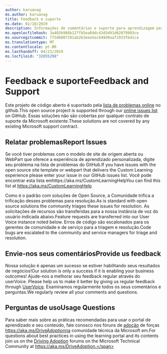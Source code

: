 ```yaml
---
author: karuanag
ms.author: karuanag
title: Feedback e suporte
ms.date: 02/10/2019
description: Informações de comentários e suporte para aprendizagem personalizada para o Office 365
ms.openlocfilehash: 3a403b986b127fb5ea84dc43d5d91d62079803ce
ms.sourcegitcommit: 775d6807291ab263eea5ec649d9aaf1933fb41ca
ms.translationtype: MT
ms.contentlocale: pt-BR
ms.lasthandoff: 04/23/2019
ms.locfileid: "32055298"
---
```

# <a name="feedback-and-support"></a><span data-ttu-id="43593-103">Feedback e suporte</span><span class="sxs-lookup"><span data-stu-id="43593-103">Feedback and Support</span></span>

<span data-ttu-id="43593-104">Este projeto de código aberto é suportado pela [lista de problemas online](https://aka.ms/CustomLearningHelp) no github.</span><span class="sxs-lookup"><span data-stu-id="43593-104">This open source project is supported through our [online issues list](https://aka.ms/CustomLearningHelp) on GitHub.</span></span> <span data-ttu-id="43593-105">Essas soluções não são cobertas por qualquer contrato de suporte da Microsoft existente.</span><span class="sxs-lookup"><span data-stu-id="43593-105">These solutions are not covered by any existing Microsoft support contract.</span></span>  

## <a name="report-issues"></a><span data-ttu-id="43593-106">Relatar problemas</span><span class="sxs-lookup"><span data-stu-id="43593-106">Report Issues</span></span>

<span data-ttu-id="43593-107">Se você tiver problemas com o modelo de site de origem aberta ou WebPart que oferece a experiência de aprendizado personalizada, digite seu problema na lista de problemas do GitHub.</span><span class="sxs-lookup"><span data-stu-id="43593-107">If you have issues with the open source site template or webpart that delivers the Custom Learning experience please enter your issue in our GitHub issues list.</span></span>  <span data-ttu-id="43593-108">Você pode encontrar esta lista emhttps://aka.ms/CustomLearningHelp</span><span class="sxs-lookup"><span data-stu-id="43593-108">You can find this list at https://aka.ms/CustomLearningHelp</span></span>  

<span data-ttu-id="43593-109">Como é o padrão com soluções de Open Source, a Comunidade trifica a trificação desses problemas para resolução.</span><span class="sxs-lookup"><span data-stu-id="43593-109">As is standard with open source solutions the community triages these issues for resolution.</span></span>  <span data-ttu-id="43593-110">As solicitações de recursos são transferidas para a nossa instância de voz do usuário indicada abaixo.</span><span class="sxs-lookup"><span data-stu-id="43593-110">Feature requests are transferred into our User Voice instance noted below.</span></span>  <span data-ttu-id="43593-111">Erros de código são escalonados para os gerentes de comunidade e de serviço para a triagem e resolução.</span><span class="sxs-lookup"><span data-stu-id="43593-111">Code bugs are escalated to the community and service managers for triage and resolution.</span></span>  

## <a name="provide-us-feedback"></a><span data-ttu-id="43593-112">Envie-nos seus comentários</span><span class="sxs-lookup"><span data-stu-id="43593-112">Provide us feedback</span></span>

<span data-ttu-id="43593-113">Nossa solução é apenas um sucesso se estiver habilitando seus resultados de negócios!</span><span class="sxs-lookup"><span data-stu-id="43593-113">Our solution is only a success if it is enabling your business outcomes!</span></span>  <span data-ttu-id="43593-114">Ajude-nos a melhorar seu feedback regular através do userVoice. [](https://microsoftteams.uservoice.com/forums/913429-learning-solutions)</span><span class="sxs-lookup"><span data-stu-id="43593-114">Please help us to make it better by giving us regular feedback through  [UserVoice](https://microsoftteams.uservoice.com/forums/913429-learning-solutions).</span></span>  <span data-ttu-id="43593-115">Examinamos regularmente todos os seus comentários e perguntas.</span><span class="sxs-lookup"><span data-stu-id="43593-115">We regularly review all your comments and questions.</span></span>

## <a name="usage-questions"></a><span data-ttu-id="43593-116">Perguntas de uso</span><span class="sxs-lookup"><span data-stu-id="43593-116">Usage Questions</span></span>

<span data-ttu-id="43593-117">Para saber mais sobre as práticas recomendadas para usar o portal de aprendizado e seu conteúdo, fale conosco nos fóruns de [adoção](https://aka.ms/DriveAdoption) de forças https://aka.ms/DriveAdoptionna comunidade técnica da Microsoft em.</span><span class="sxs-lookup"><span data-stu-id="43593-117">For questions about best practices in using the learning portal and its contents join us on the [Driving Adoption](https://aka.ms/DriveAdoption) forums on the Microsoft Technical Community at https://aka.ms/DriveAdoption.</span></span> 

